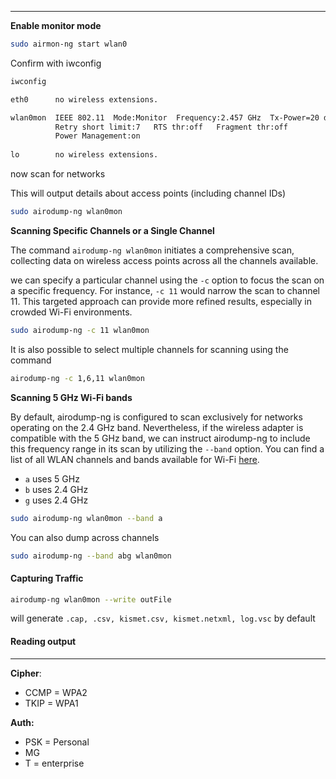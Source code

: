 ___
**Enable monitor mode**

```bash
sudo airmon-ng start wlan0
```

Confirm with iwconfig
```bash
iwconfig

eth0      no wireless extensions.

wlan0mon  IEEE 802.11  Mode:Monitor  Frequency:2.457 GHz  Tx-Power=20 dBm   
          Retry short limit:7   RTS thr:off   Fragment thr:off
          Power Management:on
          
lo        no wireless extensions.
```

now scan for networks

This will output details about access points (including channel IDs)
```bash
sudo airodump-ng wlan0mon
```


**Scanning Specific Channels or a Single Channel**

The command `airodump-ng wlan0mon` initiates a comprehensive scan, collecting data on wireless access points across all the channels available. 

 we can specify a particular channel using the `-c` option to focus the scan on a specific frequency. For instance, `-c 11` would narrow the scan to channel 11. This targeted approach can provide more refined results, especially in crowded Wi-Fi environments.

```bash
sudo airodump-ng -c 11 wlan0mon
```

It is also possible to select multiple channels for scanning using the command 

```bash
airodump-ng -c 1,6,11 wlan0mon
```

**Scanning 5 GHz Wi-Fi bands**

By default, airodump-ng is configured to scan exclusively for networks operating on the 2.4 GHz band. Nevertheless, if the wireless adapter is compatible with the 5 GHz band, we can instruct airodump-ng to include this frequency range in its scan by utilizing the `--band` option. You can find a list of all WLAN channels and bands available for Wi-Fi [here](https://en.wikipedia.org/wiki/List_of_WLAN_channels).

- `a` uses 5 GHz
- `b` uses 2.4 GHz
- `g` uses 2.4 GHz

```bash
sudo airodump-ng wlan0mon --band a
```

You can also dump across channels

```bash
sudo airodump-ng --band abg wlan0mon
```


#### **Capturing Traffic**

```bash
airodump-ng wlan0mon --write outFile 
```
will generate `.cap, .csv, kismet.csv, kismet.netxml, log.vsc` by default

#### Reading output
___
**Cipher**:

- CCMP = WPA2
- TKIP = WPA1

**Auth:**

- PSK = Personal
- MG
- T = enterprise

